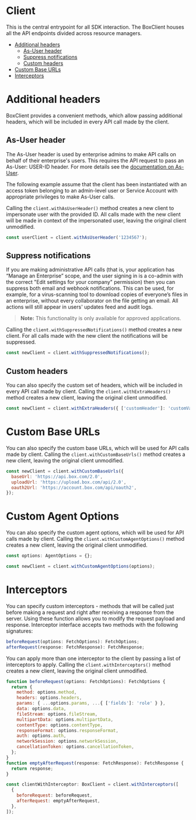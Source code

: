 # Client

This is the central entrypoint for all SDK interaction. The BoxClient houses all the API endpoints
divided across resource managers.

<!-- START doctoc generated TOC please keep comment here to allow auto update -->
<!-- DON'T EDIT THIS SECTION, INSTEAD RE-RUN doctoc TO UPDATE -->

- [Additional headers](#additional-headers)
  - [As-User header](#as-user-header)
  - [Suppress notifications](#suppress-notifications)
  - [Custom headers](#custom-headers)
- [Custom Base URLs](#custom-base-urls)
- [Interceptors](#interceptors)

<!-- END doctoc generated TOC please keep comment here to allow auto update -->

# Additional headers

BoxClient provides a convenient methods, which allow passing additional headers, which will be included
in every API call made by the client.

## As-User header

The As-User header is used by enterprise admins to make API calls on behalf of their enterprise's users.
This requires the API request to pass an As-User: USER-ID header. For more details see the [documentation on As-User](https://developer.box.com/en/guides/authentication/oauth2/as-user/).

The following example assume that the client has been instantiated with an access token belonging to an admin-level user
or Service Account with appropriate privileges to make As-User calls.

Calling the `client.withAsUserHeader()` method creates a new client to impersonate user with the provided ID.
All calls made with the new client will be made in context of the impersonated user, leaving the original client unmodified.

<!-- sample x_auth init_with_as_user_header -->

```js
const userClient = client.withAsUserHeader('1234567');
```

## Suppress notifications

If you are making administrative API calls (that is, your application has “Manage an Enterprise”
scope, and the user signing in is a co-admin with the correct "Edit settings for your company"
permission) then you can suppress both email and webhook notifications. This can be used, for
example, for a virus-scanning tool to download copies of everyone’s files in an enterprise,
without every collaborator on the file getting an email. All actions will still appear in users'
updates feed and audit logs.

> **Note:** This functionality is only available for approved applications.

Calling the `client.withSuppressedNotifications()` method creates a new client.
For all calls made with the new client the notifications will be suppressed.

```js
const newClient = client.withSuppressedNotifications();
```

## Custom headers

You can also specify the custom set of headers, which will be included in every API call made by client.
Calling the `client.withExtraHeaders()` method creates a new client, leaving the original client unmodified.

```js
const newClient = client.withExtraHeaders({ ['customHeader']: 'customValue' });
```

# Custom Base URLs

You can also specify the custom base URLs, which will be used for API calls made by client.
Calling the `client.withCustomBaseUrls()` method creates a new client, leaving the original client unmodified.

```js
const newClient = client.withCustomBaseUrls({
  baseUrl: 'https://api.box.com/2.0',
  uploadUrl: 'https://upload.box.com/api/2.0',
  oauth2Url: 'https://account.box.com/api/oauth2',
});
```

# Custom Agent Options

You can also specify the custom agent options, which will be used for API calls made by client.
Calling the `client.withCustomAgentOptions()` method creates a new client, leaving the original client unmodified.

```js
const options: AgentOptions = {};

const newClient = client.withCustomAgentOptions(options);
```

# Interceptors

You can specify custom interceptors - methods that will be called just before making a request and right after
receiving a response from the server. Using these function allows you to modify the request payload and response.
Interceptor interface accepts two methods with the following signatures:

```js
beforeRequest(options: FetchOptions): FetchOptions;
afterRequest(response: FetchResponse): FetchResponse;
```

You can apply more than one interceptor to the client by passing a list of interceptors to apply.
Calling the `client.withInterceptors()` method creates a new client, leaving the original client unmodified.

```js
function beforeRequest(options: FetchOptions): FetchOptions {
  return {
    method: options.method,
    headers: options.headers,
    params: { ...options.params, ...{ ['fields']: 'role' } },
    data: options.data,
    fileStream: options.fileStream,
    multipartData: options.multipartData,
    contentType: options.contentType,
    responseFormat: options.responseFormat,
    auth: options.auth,
    networkSession: options.networkSession,
    cancellationToken: options.cancellationToken,
  };
}
function emptyAfterRequest(response: FetchResponse): FetchResponse {
  return response;
}

const clientWithInterceptor: BoxClient = client.withInterceptors([
  {
    beforeRequest: beforeRequest,
    afterRequest: emptyAfterRequest,
  },
]);
```
